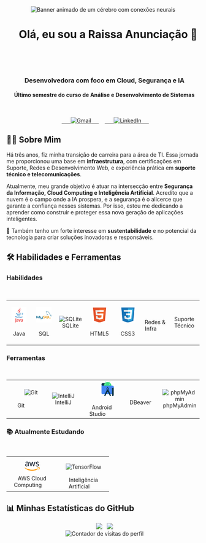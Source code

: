 <div align="center">
  
  <img src="https://media.giphy.com/media/3dkZSFc0Yn24DebLb3/giphy.gif" alt="Banner animado de um cérebro com conexões neurais" width="600"/>
  
  <h1>
    Olá, eu sou a Raissa Anunciação 👋
  </h1>
  
<h3>
  Desenvolvedora com foco em Cloud, Segurança e IA
</h3>
<h4>
  Último semestre do curso de Análise e Desenvolvimento de Sistemas
</h4>
  
  <p align="center">
    <a href="mailto:raissaanunc@gmail.com">
      <img src="https://img.shields.io/badge/Gmail-D14836?style=for-the-badge&logo=gmail&logoColor=white" alt="Gmail"/>
    </a>
    <a href="https://www.linkedin.com/in/raissaanunciacaoagroutopia/" target="_blank">
      <img src="https://img.shields.io/badge/LinkedIn-0077B5?style=for-the-badge&logo=linkedin&logoColor=white" alt="LinkedIn"/>
    </a>
  </p>
</div>

## 👩‍💻 Sobre Mim

Há três anos, fiz minha transição de carreira para a área de TI. Essa jornada me proporcionou uma base em **infraestrutura**, com certificações em Suporte, Redes e Desenvolvimento Web, e experiência prática em **suporte técnico e telecomunicações**.

Atualmente, meu grande objetivo é atuar na intersecção entre **Segurança da Informação, Cloud Computing e Inteligência Artificial**. Acredito que a nuvem é o campo onde a IA prospera, e a segurança é o alicerce que garante a confiança nesses sistemas. Por isso, estou me dedicando a aprender como construir e proteger essa nova geração de aplicações inteligentes.

💚 Também tenho um forte interesse em **sustentabilidade** e no potencial da tecnologia para criar soluções inovadoras e responsáveis.

## 🛠️ Habilidades e Ferramentas

### Habilidades
<div align="center">
  <table>
    <tr>
      <td align="center" width="90">
        <img src="https://raw.githubusercontent.com/devicons/devicon/master/icons/java/java-original-wordmark.svg" width="40" height="40" alt="Java" />
        <br>Java
      </td>
      <td align="center" width="90">
        <img src="https://raw.githubusercontent.com/devicons/devicon/master/icons/mysql/mysql-original-wordmark.svg" width="40" height="40" alt="SQL" />
        <br>SQL
      </td>
       <td align="center" width="90">
        <img src="https://cdn.jsdelivr.net/gh/devicons/devicon/icons/sqlite/sqlite-original.svg" width="40" height="40" alt="SQLite" />
        <br>SQLite
      </td>
      <td align="center" width="90">
        <img src="https://raw.githubusercontent.com/devicons/devicon/master/icons/html5/html5-original.svg" width="40" height="40" alt="HTML5" />
       <br>HTML5
      </td>
      <td align="center" width="90">
        <img src="https://raw.githubusercontent.com/devicons/devicon/master/icons/css3/css3-original.svg" width="40" height="40" alt="CSS3" />
        <br>CSS3
      </td>
      <td align="center" width="90">
       <br>Redes & Infra
      </td>
      <td align="center" width="90">
       <br>Suporte Técnico
      </td>
    </tr>
  </table>
</div>

### Ferramentas
<div align="center">
  <table>
    <tr>
      <td align="center" width="90">
        <img src="https://cdn.jsdelivr.net/gh/devicons/devicon/icons/git/git-original.svg" width="40" height="40" alt="Git" />
        <br>Git
      </td>
      <td align="center" width="90">
        <img src="https://cdn.jsdelivr.net/gh/devicons/devicon/icons/intellij/intellij-original.svg" width="40" height="40" alt="IntelliJ" />
        <br>IntelliJ
      </td>
      <td align="center" width="90">
        <img src="https://raw.githubusercontent.com/devicons/devicon/master/icons/androidstudio/androidstudio-original.svg" width="40" height="40" alt="Android Studio" />
       <br>Android Studio
      </td>
      <td align="center" width="90">
        <br>DBeaver
      </td>
      <td align="center" width="90">
        <img src="https://www.phpmyadmin.net/static/images/logo-og.png" width="40" height="40" alt="phpMyAdmin" />
        <br>phpMyAdmin
      </td>
    </tr>
  </table>
</div>

### 📚 Atualmente Estudando

<div align="center">
  <table>
    <tr>
      <td align="center" width="120">
        <img src="https://raw.githubusercontent.com/devicons/devicon/master/icons/amazonwebservices/amazonwebservices-original-wordmark.svg" width="40" height="40" alt="AWS" />
        <br>AWS Cloud Computing
      </td>
      <td align="center" width="120">
        <img src="https://www.vectorlogo.zone/logos/tensorflow/tensorflow-icon.svg" width="40" height="40" alt="TensorFlow" />
       <br>Inteligência Artificial
      </td>
    </tr>
  </table>
</div>

## 📊 Minhas Estatísticas do GitHub

<div align="center">
  <img height="180em" src="https://github-readme-stats.vercel.app/api?username=R4i5and0&show_icons=true&theme=dracula&include_all_commits=true&count_private=true"/>
  <img height="180em" src="https://github-readme-stats.vercel.app/api/top-langs/?username=R4i5and0&layout=compact&langs_count=7&theme=dracula&hide=hack,php"/>
</div>

<div align="center">
  <img src="https://komarev.com/ghpvc/?username=R4i5and0&label=VISITANTES_NO_PERFIL&color=blueviolet" alt="Contador de visitas do perfil" />
</div>
